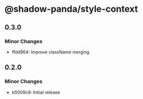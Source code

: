 # @shadow-panda/style-context

## 0.3.0

### Minor Changes

- ffdd964: Improve className merging

## 0.2.0

### Minor Changes

- b5009c9: Initial release
